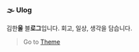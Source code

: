 ### 🌫️ Ulog

김한**울** 블**로그**입니다. 회고, 일상, 생각을 담습니다.

> Go to [Theme](https://github.com/LekoArts/gatsby-starter-minimal-blog)
